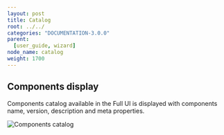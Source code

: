 ```yaml
---
layout: post
title: Catalog
root: ../../
categories: "DOCUMENTATION-3.0.0"
parent:
  [user_guide, wizard]
node_name: catalog
weight: 1700
---
```


## Components display

Components catalog available in the Full UI is displayed with components name, version, description and meta properties.

![Components catalog](../../images/3.0.0/user_guide/wizard/applicationwizard-catalog.png)



